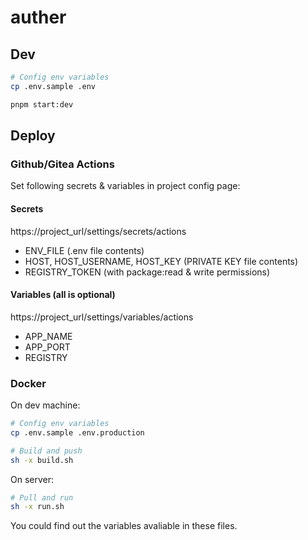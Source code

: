 # auther

## Dev

```bash
# Config env variables
cp .env.sample .env

pnpm start:dev
```

## Deploy

### Github/Gitea Actions

Set following secrets & variables in project config page:

#### Secrets

https://project_url/settings/secrets/actions

- ENV_FILE (.env file contents)
- HOST, HOST_USERNAME, HOST_KEY (PRIVATE KEY file contents)
- REGISTRY_TOKEN (with package:read & write permissions)

#### Variables (all is optional)

https://project_url/settings/variables/actions

- APP_NAME
- APP_PORT
- REGISTRY

### Docker

On dev machine:

```bash
# Config env variables
cp .env.sample .env.production

# Build and push
sh -x build.sh
```

On server:

```bash
# Pull and run
sh -x run.sh
```

You could find out the variables avaliable in these files.
